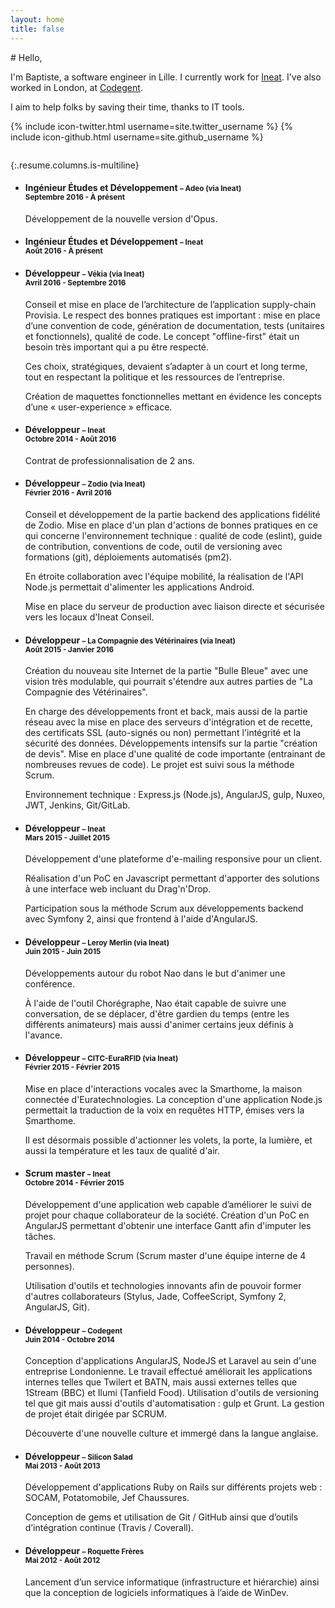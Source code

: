 ```yaml
---
layout: home
title: false
---
```


<div class="columns"><div class="column is-half is-offset-one-quarter" markdown="1">
# Hello,

I'm Baptiste, a software engineer in Lille. I currently work for [Ineat](http://www.ineat-conseil.com/en/). I've also worked in London, at [Codegent](https://www.codegent.com/).

I aim to help folks by saving their time, thanks to IT tools.

{% include icon-twitter.html username=site.twitter_username %} {% include icon-github.html username=site.github_username %}
</div></div>

{:.resume.columns.is-multiline}
* #### Ingénieur Études et Développement <small>– Adeo (via Ineat)<br>Septembre 2016 - À présent</small>
  Développement de la nouvelle version d'Opus.

* #### Ingénieur Études et Développement <small>– Ineat<br>Août 2016 - À présent</small>

* #### Développeur <small>– Vékia (via Ineat)<br>Avril 2016 - Septembre 2016</small>
  Conseil et mise en place de l’architecture de l’application supply-chain Provisia. Le respect des bonnes pratiques est important : mise en place d’une convention de code, génération de documentation, tests (unitaires et fonctionnels), qualité de code. Le concept "offline-first" était un besoin très important qui a pu être respecté.

  Ces choix, stratégiques, devaient s’adapter à un court et long terme, tout en respectant la politique et les ressources de l’entreprise.

  Création de maquettes fonctionnelles mettant en évidence les concepts d’une « user-experience » efficace.

* #### Développeur <small>– Ineat<br>Octobre 2014 - Août 2016</small>
  Contrat de professionnalisation de 2 ans.

* #### Développeur <small>– Zodio (via Ineat)<br>Février 2016 - Avril 2016</small>
  Conseil et développement de la partie backend des applications fidélité de Zodio. Mise en place d'un plan d'actions de bonnes pratiques en ce qui concerne l'environnement technique : qualité de code (eslint), guide de contribution, conventions de code, outil de versioning avec formations (git), déploiements automatisés (pm2).

  En étroite collaboration avec l'équipe mobilité, la réalisation de l'API Node.js permettait d'alimenter les applications Android.

  Mise en place du serveur de production avec liaison directe et sécurisée vers les locaux d'Ineat Conseil.

* #### Développeur <small>– La Compagnie des Vétérinaires (via Ineat)<br>Août 2015 - Janvier 2016</small>
  Création du nouveau site Internet de la partie "Bulle Bleue" avec une vision très modulable, qui pourrait s'étendre aux autres parties de "La Compagnie des Vétérinaires".

  En charge des développements front et back, mais aussi de la partie réseau avec la mise en place des serveurs d'intégration et de recette, des certificats SSL (auto-signés ou non) permettant l'intégrité et la sécurité des données. Développements intensifs sur la partie "création de devis". Mise en place d'une qualité de code importante (entrainant de nombreuses revues de code).
  Le projet est suivi sous la méthode Scrum.

  Environnement technique : Express.js (Node.js), AngularJS, gulp, Nuxeo, JWT, Jenkins, Git/GitLab.

* #### Développeur <small>– Ineat<br>Mars 2015 - Juillet 2015</small>
  Développement d'une plateforme d'e-mailing responsive pour un client.

  Réalisation d'un PoC en Javascript permettant d'apporter des solutions à une interface web incluant du Drag'n'Drop.

  Participation sous la méthode Scrum aux développements backend avec Symfony 2, ainsi que frontend à l'aide d'AngularJS.

* #### Développeur <small>– Leroy Merlin (via Ineat)<br>Juin 2015 - Juin 2015</small>
  Développements autour du robot Nao dans le but d'animer une conférence.

  À l'aide de l'outil Chorégraphe, Nao était capable de suivre une conversation, de se déplacer, d'être gardien du temps (entre les différents animateurs) mais aussi d'animer certains jeux définis à l'avance.

* #### Développeur <small>– CITC-EuraRFID (via Ineat)<br>Février 2015 - Février 2015</small>
  Mise en place d'interactions vocales avec la Smarthome, la maison connectée d'Euratechnologies.
  La conception d'une application Node.js permettait la traduction de la voix en requêtes HTTP, émises vers la Smarthome.

  Il est désormais possible d'actionner les volets, la porte, la lumière, et aussi la température et les taux de qualité d'air.

* #### Scrum master <small>– Ineat<br>Octobre 2014 - Février 2015</small>
  Développement d'une application web capable d’améliorer le suivi de projet pour chaque collaborateur de la société. Création d'un PoC en AngularJS permettant d'obtenir une interface Gantt afin d'imputer les tâches.

  Travail en méthode Scrum (Scrum master d'une équipe interne de 4 personnes).

  Utilisation d'outils et technologies innovants afin de pouvoir former d'autres collaborateurs (Stylus, Jade, CoffeeScript, Symfony 2, AngularJS, Git).

* #### Développeur <small>– Codegent<br>Juin 2014 - Octobre 2014</small>
  Conception d'applications AngularJS, NodeJS et Laravel au sein d'une entreprise Londonienne. Le travail effectué améliorait les applications internes telles que Twilert et BATN, mais aussi externes telles que 1Stream (BBC) et Ilumi (Tanfield Food). Utilisation d'outils de versioning tel que git mais aussi d'outils d'automatisation : gulp et Grunt. La gestion de projet était dirigée par SCRUM.

  Découverte d'une nouvelle culture et immergé dans la langue anglaise.

* #### Développeur <small>– Silicon Salad<br>Mai 2013 - Août 2013</small>
  Développement d'applications Ruby on Rails sur différents projets web : SOCAM, Potatomobile, Jef Chaussures.

  Conception de gems et utilisation de Git / GitHub ainsi que d’outils d’intégration continue (Travis / Coverall).

* #### Développeur <small>– Roquette Frères<br>Mai 2012 - Août 2012</small>
  Lancement d’un service informatique (infrastructure et hiérarchie) ainsi que la conception de logiciels informatiques à l’aide de WinDev.

